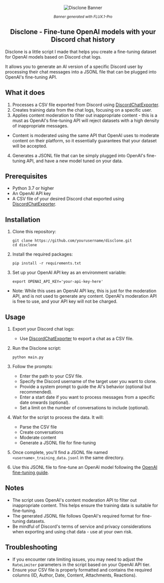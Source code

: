 <p align="center">
  <img src="https://cdn.fl1nt.dev/GAGE1/kUREJElO87.png/raw" alt="Disclone Banner">
</p>
<p align="center"><small><i>Banner generated with FLUX.1-Pro</i></small></p>

<h2 align="center">Disclone - Fine-tune OpenAI models with your Discord chat history</h2>

Disclone is a little script I made that helps you create a fine-tuning dataset for OpenAI models based on Discord chat logs.

It allows you to generate an AI version of a specific Discord user by processing their chat messages into a JSONL file that can be plugged into OpenAI's fine-tuning API.

## What it does

1. Processes a CSV file exported from Discord using [DiscordChatExporter](https://github.com/Tyrrrz/DiscordChatExporter).
2. Creates training data from the chat logs, focusing on a specific user.
3. Applies content moderation to filter out inappropriate content - this is a must as OpenAI's fine-tuning API will reject datasets with a high density of inappropriate messages.
 - Content is moderated using the same API that OpenAI uses to moderate content on their platform, so it essentially guarantees that your dataset will be accepted.
4. Generates a JSONL file that can be simply plugged into OpenAI's fine-tuning API, and have a new model tuned on your data.

## Prerequisites

- Python 3.7 or higher
- An OpenAI API key
- A CSV file of your desired Discord chat exported using [DiscordChatExporter](https://github.com/Tyrrrz/DiscordChatExporter).

## Installation

1. Clone this repository:
   ```
   git clone https://github.com/yourusername/disclone.git
   cd disclone
   ```

2. Install the required packages:
   ```
   pip install -r requirements.txt
   ```

3. Set up your OpenAI API key as an environment variable:
   ```
   export OPENAI_API_KEY='your-api-key-here'
   ```
 - Note: While this uses an OpenAI API key, this is just for the moderation API, and is not used to generate any content. OpenAI's moderation API is free to use, and your API key will not be charged.

## Usage

1. Export your Discord chat logs:
   - Use [DiscordChatExporter](https://github.com/Tyrrrz/DiscordChatExporter) to export a chat as a CSV file.

2. Run the Disclone script:
   ```
   python main.py
   ```

3. Follow the prompts:
   - Enter the path to your CSV file.
   - Specify the Discord username of the target user you want to clone.
   - Provide a system prompt to guide the AI's behavior (optional but recommended).
   - Enter a start date if you want to process messages from a specific date onwards (optional).
   - Set a limit on the number of conversations to include (optional).

4. Wait for the script to process the data. It will:
   - Parse the CSV file
   - Create conversations
   - Moderate content
   - Generate a JSONL file for fine-tuning

5. Once complete, you'll find a JSONL file named `<username>_training_data.jsonl` in the same directory.

6. Use this JSONL file to fine-tune an OpenAI model following the [OpenAI fine-tuning guide](https://platform.openai.com/docs/guides/fine-tuning).

## Notes

- The script uses OpenAI's content moderation API to filter out inappropriate content. This helps ensure the training data is suitable for fine-tuning.
- The generated JSONL file follows OpenAI's required format for fine-tuning datasets.
- Be mindful of Discord's terms of service and privacy considerations when exporting and using chat data - use at your own risk.

## Troubleshooting

- If you encounter rate limiting issues, you may need to adjust the `RateLimiter` parameters in the script based on your OpenAI API tier.
- Ensure your CSV file is properly formatted and contains the required columns (ID, Author, Date, Content, Attachments, Reactions).
